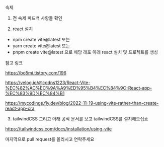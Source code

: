 숙제

1. 전 숙제 피드백 사항들 확인

2. react 설치
- npm create vite@latest
또는
- yarn create vite@latest
또는
- pnpm create vite@latest
으로 
해당 래포 아래 react 설치 및 프로젝트를 생성

참고 링크

https://bo5mi.tistory.com/196

https://velog.io/@codns1223/React-Vite-%EC%82%AC%EC%9A%A9%ED%95%B4%EC%84%9C-React-app-%EC%83%9D%EC%84%B1


https://mycodings.fly.dev/blog/2022-11-19-using-vite-rather-than-create-react-app-cra


3. tailwindCSS
그리고 아래 공식 문서를 보고
tailwindCSS를 설치해오십쇼

https://tailwindcss.com/docs/installation/using-vite


마지막으로 pull request를 올리시고 연락주세요